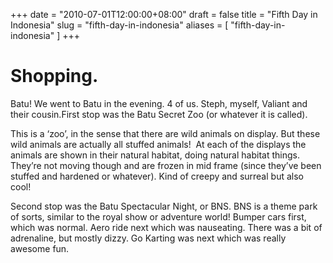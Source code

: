 +++
date = "2010-07-01T12:00:00+08:00"
draft = false
title = "Fifth Day in Indonesia"
slug = "fifth-day-in-indonesia"
aliases = [
	"fifth-day-in-indonesia"
]
+++

# Shopping.

Batu! We went to Batu in the evening. 4 of us. Steph, myself, Valiant and their cousin.First stop was the Batu Secret Zoo (or whatever it is called). 

This is a ‘zoo’, in the sense that there are wild animals on display. But these wild animals are actually all stuffed animals!  At each of the displays the animals are shown in their natural habitat, doing natural habitat things. They’re not moving though and are frozen in mid frame (since they’ve been stuffed and hardened or whatever). Kind of creepy and surreal but also cool! 

Second stop was the Batu Spectacular Night, or BNS. BNS is a theme park of sorts, similar to the royal show or adventure world! Bumper cars first, which was normal. Aero ride next which was nauseating. There was a bit of adrenaline, but mostly dizzy. Go Karting was next which was really awesome fun.
